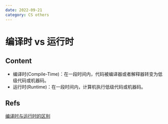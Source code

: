 ```yaml
---
date: 2022-09-21
category: CS others
---
```


# 编译时 vs 运行时

## Content

- 编译时(Compile-Time)：在一段时间内，代码被编译器或者解释器转变为低级代码或机器码。
- 运行时(Runtime)：在一段时间内，计算机执行低级代码或机器码。

## Refs

[编译时与运行时的区别](https://www.educative.io/answers/what-is-the-difference-between-runtime-and-compile-time)

